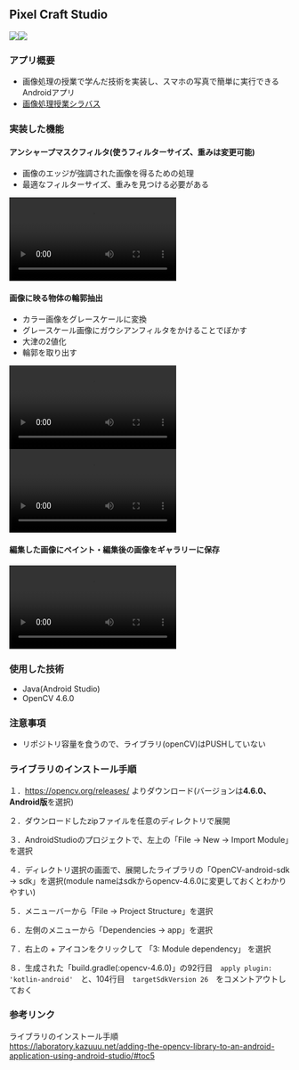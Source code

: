 ## Pixel Craft Studio
<img src="https://img.shields.io/badge/-Java-red.svg?logo=Java&style=flat" /><img src="https://img.shields.io/badge/-Android Studio-black.svg?logo=Java&style=flat" />

### アプリ概要
- 画像処理の授業で学んだ技術を実装し、スマホの写真で簡単に実行できるAndroidアプリ
- <a href="https://alss-portal.gifu-u.ac.jp/campusweb/slbssbdr.do?value(risyunen)=2022&value(semekikn)=1&value(kougicd)=1TDB8343A0&value(crclumcd)=T-2022)">画像処理授業シラバス</a>

### 実装した機能
#### アンシャープマスクフィルタ(使うフィルターサイズ、重みは変更可能)
  - 画像のエッジが強調された画像を得るための処理
  - 最適なフィルターサイズ、重みを見つける必要がある
    
  <video src="https://github.com/Da-Tsuchi/ImageProcessingApp/assets/117258037/63d0630f-16a9-403a-99ef-429d12a0815b"></video>
      
#### 画像に映る物体の輪郭抽出
  - カラー画像をグレースケールに変換
  - グレースケール画像にガウシアンフィルタをかけることでぼかす
  - 大津の2値化
  - 輪郭を取り出す

  <video src=https://github.com/Da-Tsuchi/ImageProcessingApp/assets/117258037/ce174a84-a9b3-48de-b4dd-b190ed074955></video>
  <video src=https://github.com/Da-Tsuchi/ImageProcessingApp/assets/117258037/059bedbc-ce2d-49a3-9c13-ede5093f9e74></video>
  
  
#### 編集した画像にペイント・編集後の画像をギャラリーに保存
  <video src=https://github.com/Da-Tsuchi/ImageProcessingApp/assets/117258037/9c329c03-e4f0-4cd5-98fc-a244b8e0fa7f></video>
  



### 使用した技術
- Java(Android Studio)
- OpenCV 4.6.0

### 注意事項
- リポジトリ容量を食うので、ライブラリ(openCV)はPUSHしていない

### ライブラリのインストール手順
１．https://opencv.org/releases/ よりダウンロード(バージョンは**4.6.0、Android版**を選択)

２．ダウンロードしたzipファイルを任意のディレクトリで展開

３．AndroidStudioのプロジェクトで、左上の「File -> New -> Import Module」を選択

４．ディレクトリ選択の画面で、展開したライブラリの「OpenCV-android-sdk -> sdk」を選択(module nameはsdkからopencv-4.6.0に変更しておくとわかりやすい)

５．メニューバーから「File -> Project Structure」を選択

６．左側のメニューから「Dependencies -> app」を選択

７．右上の + アイコンをクリックして 「3: Module dependency」 を選択

８．生成された「build.gradle(:opencv-4.6.0)」の92行目　`apply plugin: 'kotlin-android'`　と、104行目　`targetSdkVersion 26`　をコメントアウトしておく

### 参考リンク
ライブラリのインストール手順\
https://laboratory.kazuuu.net/adding-the-opencv-library-to-an-android-application-using-android-studio/#toc5
